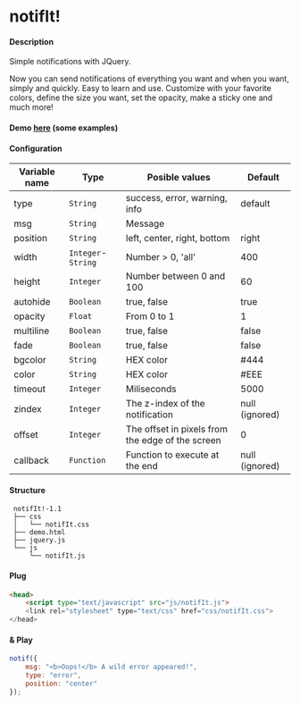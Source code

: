notifIt!
=

#### Description
Simple notifications with JQuery.

Now you can send notifications of everything you want and when you want, simply and quickly.
Easy to learn and use. Customize with your favorite colors, define the size you want, set the opacity, make a sticky one and much more!

#### Demo [here](http://naoxink.hol.es/notifIt) (some examples)

#### Configuration

Variable name|Type|Posible values|Default
---|---|---|---
type|`String`|success, error, warning, info|default
msg|`String`|Message|
position|`String`|left, center, right, bottom|right
width|`Integer`-`String`|Number > 0, 'all'|400
height|`Integer`|Number between 0 and 100|60
autohide|`Boolean`|true, false|true
opacity|`Float`|From 0 to 1|1
multiline|`Boolean`|true, false|false
fade|`Boolean`|true, false|false
bgcolor|`String`|HEX color|#444
color|`String`|HEX color|#EEE
timeout|`Integer`|Miliseconds|5000
zindex|`Integer`|The z-index of the notification|null (ignored)
offset|`Integer`|The offset in pixels from the edge of the screen|0
callback|`Function`|Function to execute at the end|null (ignored)

#### Structure
```
 notifIt!-1.1
 ├── css
 │   └── notifIt.css
 ├── demo.html
 ├── jquery.js
 └── js
     └── notifIt.js
```

#### Plug
```html
<head>
	<script type="text/javascript" src="js/notifIt.js">
	<link rel="stylesheet" type="text/css" href="css/notifIt.css">
</head>
```

#### & Play
```javascript
notif({
	msg: "<b>Oops!</b> A wild error appeared!",
	type: "error",
	position: "center"
});
```
